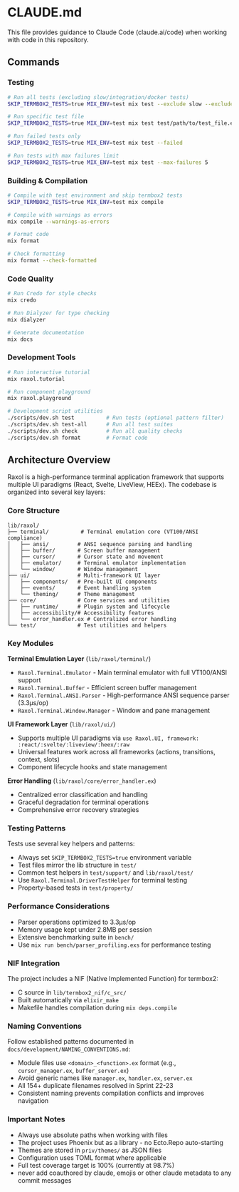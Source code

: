 # CLAUDE.md

This file provides guidance to Claude Code (claude.ai/code) when working with code in this repository.

## Commands

### Testing
```bash
# Run all tests (excluding slow/integration/docker tests)
SKIP_TERMBOX2_TESTS=true MIX_ENV=test mix test --exclude slow --exclude integration --exclude docker

# Run specific test file
SKIP_TERMBOX2_TESTS=true MIX_ENV=test mix test test/path/to/test_file.exs

# Run failed tests only
SKIP_TERMBOX2_TESTS=true MIX_ENV=test mix test --failed

# Run tests with max failures limit
SKIP_TERMBOX2_TESTS=true MIX_ENV=test mix test --max-failures 5
```

### Building & Compilation
```bash
# Compile with test environment and skip termbox2 tests
SKIP_TERMBOX2_TESTS=true MIX_ENV=test mix compile

# Compile with warnings as errors
mix compile --warnings-as-errors

# Format code
mix format

# Check formatting
mix format --check-formatted
```

### Code Quality
```bash
# Run Credo for style checks
mix credo

# Run Dialyzer for type checking  
mix dialyzer

# Generate documentation
mix docs
```

### Development Tools
```bash
# Run interactive tutorial
mix raxol.tutorial

# Run component playground
mix raxol.playground

# Development script utilities
./scripts/dev.sh test          # Run tests (optional pattern filter)
./scripts/dev.sh test-all      # Run all test suites
./scripts/dev.sh check         # Run all quality checks
./scripts/dev.sh format        # Format code
```

## Architecture Overview

Raxol is a high-performance terminal application framework that supports multiple UI paradigms (React, Svelte, LiveView, HEEx). The codebase is organized into several key layers:

### Core Structure
```
lib/raxol/
├── terminal/          # Terminal emulation core (VT100/ANSI compliance)
│   ├── ansi/         # ANSI sequence parsing and handling
│   ├── buffer/       # Screen buffer management
│   ├── cursor/       # Cursor state and movement
│   ├── emulator/     # Terminal emulator implementation
│   └── window/       # Window management
├── ui/               # Multi-framework UI layer
│   ├── components/   # Pre-built UI components
│   ├── events/       # Event handling system
│   └── theming/      # Theme management
├── core/             # Core services and utilities
│   ├── runtime/      # Plugin system and lifecycle
│   ├── accessibility/# Accessibility features
│   └── error_handler.ex # Centralized error handling
└── test/             # Test utilities and helpers
```

### Key Modules

**Terminal Emulation Layer** (`lib/raxol/terminal/`)
- `Raxol.Terminal.Emulator` - Main terminal emulator with full VT100/ANSI support
- `Raxol.Terminal.Buffer` - Efficient screen buffer management
- `Raxol.Terminal.ANSI.Parser` - High-performance ANSI sequence parser (3.3μs/op)
- `Raxol.Terminal.Window.Manager` - Window and pane management

**UI Framework Layer** (`lib/raxol/ui/`)
- Supports multiple UI paradigms via `use Raxol.UI, framework: :react/:svelte/:liveview/:heex/:raw`
- Universal features work across all frameworks (actions, transitions, context, slots)
- Component lifecycle hooks and state management

**Error Handling** (`lib/raxol/core/error_handler.ex`)
- Centralized error classification and handling
- Graceful degradation for terminal operations
- Comprehensive error recovery strategies

### Testing Patterns

Tests use several key helpers and patterns:
- Always set `SKIP_TERMBOX2_TESTS=true` environment variable
- Test files mirror the lib structure in `test/`
- Common test helpers in `test/support/` and `lib/raxol/test/`
- Use `Raxol.Terminal.DriverTestHelper` for terminal testing
- Property-based tests in `test/property/`

### Performance Considerations

- Parser operations optimized to 3.3μs/op
- Memory usage kept under 2.8MB per session  
- Extensive benchmarking suite in `bench/`
- Use `mix run bench/parser_profiling.exs` for performance testing

### NIF Integration

The project includes a NIF (Native Implemented Function) for termbox2:
- C source in `lib/termbox2_nif/c_src/`
- Built automatically via `elixir_make` 
- Makefile handles compilation during `mix deps.compile`

### Naming Conventions

Follow established patterns documented in `docs/development/NAMING_CONVENTIONS.md`:
- Module files use `<domain>_<function>.ex` format (e.g., `cursor_manager.ex`, `buffer_server.ex`)
- Avoid generic names like `manager.ex`, `handler.ex`, `server.ex`
- All 154+ duplicate filenames resolved in Sprint 22-23
- Consistent naming prevents compilation conflicts and improves navigation

### Important Notes

- Always use absolute paths when working with files
- The project uses Phoenix but as a library - no Ecto.Repo auto-starting
- Themes are stored in `priv/themes/` as JSON files
- Configuration uses TOML format where applicable
- Full test coverage target is 100% (currently at 98.7%)
- never add coauthored by claude, emojis or other claude metadata to any commit messages